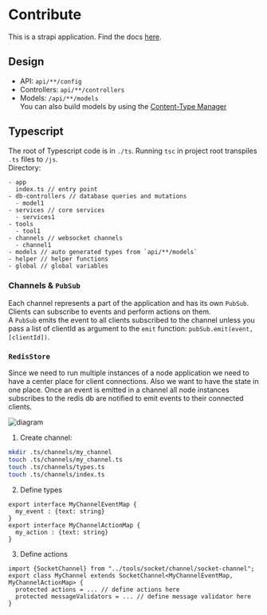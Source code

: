 # Contribute

This is a strapi application. Find the docs [here](https://strapi.io/documentation/developer-docs/latest/getting-started/introduction.html).

## Design

- API: `api/**/config`
- Controllers: `api/**/controllers`
- Models: `/api/**/models` \
  You can also build models by using the [Content-Type Manager](http://localhost:8081/admin/plugins/content-type-builder/content-types/)

## Typescript

The root of Typescript code is in `./ts`. Running `tsc` in project root transpiles `.ts` files to `/js`. \
Directory:

```
- app
  index.ts // entry point
- db-controllers // database queries and mutations
  - model1
- services // core services
  - services1
- tools
  - tool1
- channels // websocket channels
  - channel1
- models // auto generated types from `api/**/models`
- helper // helper functions
- global // global variables

```

### Channels & `PubSub`

Each channel represents a part of the application and has its own `PubSub`. Clients can subscribe to events and perform actions on them. \
A `PubSub` emits the event to all clients subscribed to the channel unless you pass a list of clientId as argument to the `emit` function: `pubSub.emit(event, [clientId])`. 

### `RedisStore`

Since we need to run multiple instances of a node application we need to have a center place for client connections. Also we want to have the state in one place.
Once an event is emitted in a channel all node instances subscribes to the redis db are notified to emit events to their connected clients.

![diagram](https://drive.google.com/file/d/1rDzHVTL8QOz5XGBxn8R0VSMrbVFsVoR_/view?usp=sharing)

1. Create channel:

```bash
mkdir .ts/channels/my_channel
touch .ts/channels/my_channel.ts
touch .ts/channels/types.ts
touch .ts/channels/index.ts
```

2. Define types

```
export interface MyChannelEventMap {
  my_event : {text: string}
}
export interface MyChannelActionMap {
  my_action : {text: string}
}
```

3. Define actions

```
import {SocketChannel} from "../tools/socket/channel/socket-channel";
export class MyChannel extends SocketChannel<MyChannelEventMap, MyChannelActionMap> {
  protected actions = ... // define actions here
  protected messageValidators = ... // define message validator here
}
```

